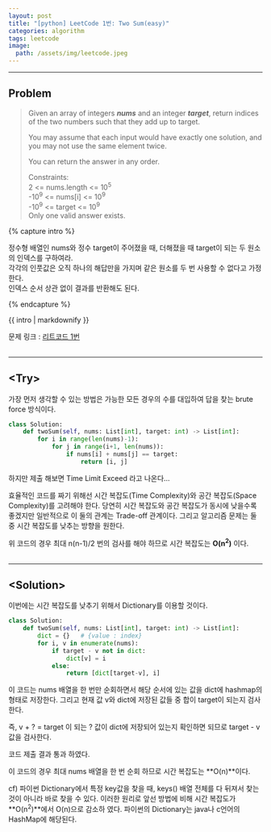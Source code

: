 ```yaml
---
layout: post
title: "[python] LeetCode 1번: Two Sum(easy)"
categories: algorithm
tags: leetcode
image:
  path: /assets/img/leetcode.jpeg
---
```


---

## Problem  
>Given an array of integers _**nums**_ and an integer _**target**_, return indices of the two numbers such that they add up to target.
>
>You may assume that each input would have exactly one solution, and you may not use the same element twice.
>
>You can return the answer in any order.  
>
>Constraints:  
2 <= nums.length <= 10<sup>5</sup>  
-10<sup>9</sup> <= nums[i] <= 10<sup>9</sup>  
-10<sup>9</sup> <= target <= 10<sup>9</sup>  
Only one valid answer exists.


{% capture intro %}

정수형 배열인 nums와 정수 target이 주어졌을 때, 더해졌을 때 target이 되는 두 원소의 인덱스를 구하여라.  
각각의 인풋값은 오직 하나의 해답만을 가지며 같은 원소를 두 번 사용할 수 없다고 가정한다.  
인덱스 순서 상관 없이 결과를 반환해도 된다.

{% endcapture %}

<div class="notice">{{ intro | markdownify }}</div>

문제 링크 : [리트코드 1번](https://leetcode.com/problems/two-sum/)  
<br/>

---
## <Try\>
  
가장 먼저 생각할 수 있는 방법은 가능한 모든 경우의 수를 대입하여 답을 찾는 brute force 방식이다.

```python
class Solution:
    def twoSum(self, nums: List[int], target: int) -> List[int]:
        for i in range(len(nums)-1):
            for j in range(i+1, len(nums)):
                if nums[i] + nums[j] == target:
                    return [i, j]
```

하지만 제출 해보면 Time Limit Exceed 라고 나온다...  

효율적인 코드를 짜기 위해선 시간 복잡도(Time Complexity)와 공간 복잡도(Space Complexity)를 고려해야 한다. 당연히 시간 복잡도와 공간 복잡도가 동시에 낮을수록 좋겠지만 일반적으로 이 둘의 관계는 Trade-off 관계이다. 그리고 알고리즘 문제는 둘 중 시간 복잡도를 낮추는 방향을 원한다.

위 코드의 경우 최대 n(n-1)/2 번의 검사를 해야 하므로 시간 복잡도는 **O(n<sup>2</sup>)** 이다.  
<br/>

---
## <Solution\>


이번에는 시간 복잡도를 낮추기 위해서 Dictionary를 이용할 것이다.

```python
class Solution:
    def twoSum(self, nums: List[int], target: int) -> List[int]:
        dict = {}   # {value : index}
        for i, v in enumerate(nums):
            if target - v not in dict:
                dict[v] = i
            else:
                return [dict[target-v], i]
```

이 코드는 nums 배열을 한 번만 순회하면서 해당 순서에 있는 값을 dict에 hashmap의 형태로 저장한다. 그리고 현재 값 v와 dict에 저장된 값들 중 합이 target이 되는지 검사한다.  

즉, v + ? = target 이 되는 ? 값이 dict에 저장되어 있는지 확인하면 되므로 target - v 값을 검사한다.


코드 제출 결과 통과 하였다.

이 코드의 경우 최대 nums 배열을 한 번 순회 하므로 시간 복잡도는 **O(n)**이다.

cf) 파이썬 Dictionary에서 특정 key값을 찾을 때, keys() 배열 전체를 다 뒤져서 찾는 것이 아니라 바로 찾을 수 있다. 이러한 원리로 앞선 방법에 비해 시간 복잡도가  **O(n<sup>2</sup>)**에서 O(n)으로 감소하 였다. 파이썬의 Dictionary는 java나 c언어의 HashMap에 해당된다.
